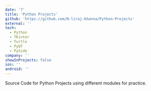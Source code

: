```yaml
---
date: '7'
title: 'Python Projects'
github: 'https://github.com/N-liraj-khanna/Python-Projects'
external: ''
tech:
  - Python
  - TKinter
  - Turtle
  - PyQT
  - PySide
company: ''
showInProjects: false
ios: ''
android: ''
---
```


 Source Code for Python Projects using different modules for practice. 